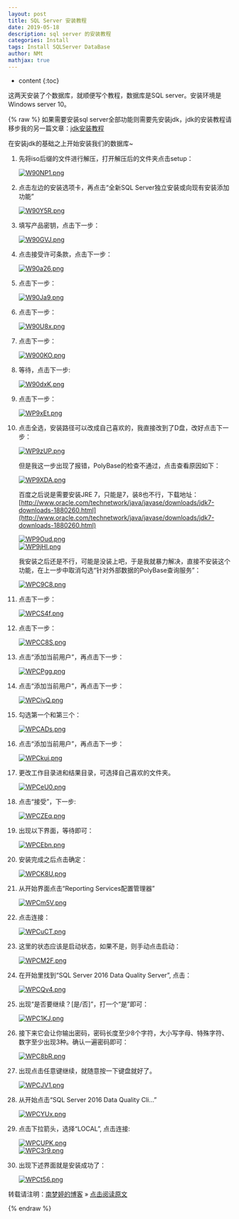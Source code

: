 ```yaml
---
layout: post
title: SQL Server 安装教程  
date: 2019-05-18
description: sql server 的安装教程
categories: Install 
tags: Install SQLServer DataBase
author: NMt
mathjax: true
---
```


* content
{:toc}

这两天安装了个数据库，就顺便写个教程，数据库是SQL server。安装环境是Windows server 10。    





{% raw %}
如果需要安装sql server全部功能则需要先安装jdk，jdk的安装教程请移步我的另一篇文章：[jdk安装教程](https://norah2.github.io/2019/05/jdk_install)  

在安装jdk的基础之上开始安装我们的数据库~  

1. 先将iso后缀的文件进行解压，打开解压后的文件夹点击setup：  
    
	[//]: # (![][pt_01])  
	[![W90NP1.png](https://z3.ax1x.com/2021/07/11/W90NP1.png)](https://imgtu.com/i/W90NP1)
	
2. 点击左边的安装选项卡，再点击“全新SQL Server独立安装或向现有安装添加功能”   
    
	[//]: # (![][pt_02])  
	[![W90Y5R.png](https://z3.ax1x.com/2021/07/11/W90Y5R.png)](https://imgtu.com/i/W90Y5R)
	
3. 填写产品密钥，点击下一步：  
    
	[//]: # (![][pt_03])  
	[![W90GVJ.png](https://z3.ax1x.com/2021/07/11/W90GVJ.png)](https://imgtu.com/i/W90GVJ)
	
4. 点击接受许可条款，点击下一步：
    
	[//]: # (![][pt_04])  
	[![W90a26.png](https://z3.ax1x.com/2021/07/11/W90a26.png)](https://imgtu.com/i/W90a26)
	
5. 点击下一步：
    
	[//]: # (![][pt_05])  
	[![W90Ja9.png](https://z3.ax1x.com/2021/07/11/W90Ja9.png)](https://imgtu.com/i/W90Ja9)  
	
6. 点击下一步：
    
	[//]: # (![][pt_06])  
	[![W90U8x.png](https://z3.ax1x.com/2021/07/11/W90U8x.png)](https://imgtu.com/i/W90U8x)
	
7. 点击下一步：  
    
	[//]: # (![][pt_07])  
	[![W900KO.png](https://z3.ax1x.com/2021/07/11/W900KO.png)](https://imgtu.com/i/W900KO)
	
8. 等待，点击下一步:  
    
	[//]: # (![][pt_08])  
	[![W90dxK.png](https://z3.ax1x.com/2021/07/11/W90dxK.png)](https://imgtu.com/i/W90dxK)
	
9. 点击下一步：  
    
	[//]: # (![][pt_09])  
	[![WP9xEt.png](https://z3.ax1x.com/2021/07/12/WP9xEt.png)](https://imgtu.com/i/WP9xEt)  
	
10. 点击全选，安装路径可以改成自己喜欢的，我直接改到了D盘，改好点击下一步：  
    
	[//]: # (![][pt_10])  
    [![WP9zUP.png](https://z3.ax1x.com/2021/07/12/WP9zUP.png)](https://imgtu.com/i/WP9zUP)  
	   
    但是我这一步出现了报错，PolyBase的检查不通过，点击查看原因如下： 
	
	[//]: # (![][pt_11])  
	[![WP9XDA.png](https://z3.ax1x.com/2021/07/12/WP9XDA.png)](https://imgtu.com/i/WP9XDA)  
	
    百度之后说是需要安装JRE 7，只能是7，装8也不行，下载地址：[http://www.oracle.com/technetwork/java/javase/downloads/jdk7-downloads-1880260.html](http://www.oracle.com/technetwork/java/javase/downloads/jdk7-downloads-1880260.html)  
	
	[//]: # (![][pt_12])  
	[//]: # (![][pt_13])  
	[![WP9Oud.png](https://z3.ax1x.com/2021/07/12/WP9Oud.png)](https://imgtu.com/i/WP9Oud)  
	[![WP9jHI.png](https://z3.ax1x.com/2021/07/12/WP9jHI.png)](https://imgtu.com/i/WP9jHI)  
	
	我安装之后还是不行，可能是没装上吧，于是我就暴力解决，直接不安装这个功能，在上一步中取消勾选“针对外部数据的PolyBase查询服务”：  
	
	[//]: # (![][pt_14])  
	[![WPC9C8.png](https://z3.ax1x.com/2021/07/12/WPC9C8.png)](https://imgtu.com/i/WPC9C8)  
	
11. 点击下一步：  
    
	[//]: # (![][pt_15])  
	[![WPCS4f.png](https://z3.ax1x.com/2021/07/12/WPCS4f.png)](https://imgtu.com/i/WPCS4f)
	
12. 点击下一步：
    
	[//]: # (![][pt_16])  
	[![WPCC8S.png](https://z3.ax1x.com/2021/07/12/WPCC8S.png)](https://imgtu.com/i/WPCC8S)
	
13. 点击“添加当前用户”，再点击下一步：  
    
	[//]: # (![][pt_17])   
	[![WPCPgg.png](https://z3.ax1x.com/2021/07/12/WPCPgg.png)](https://imgtu.com/i/WPCPgg)
	
14. 点击“添加当前用户”，再点击下一步：  
    
	[//]: # (![][pt_18])  
	[![WPCivQ.png](https://z3.ax1x.com/2021/07/12/WPCivQ.png)](https://imgtu.com/i/WPCivQ)
	
15. 勾选第一个和第三个：  
    
	[//]: # (![][pt_19])  
	[![WPCADs.png](https://z3.ax1x.com/2021/07/12/WPCADs.png)](https://imgtu.com/i/WPCADs)
	
16. 点击“添加当前用户”，再点击下一步：  
    
	[//]: # (![][pt_20])  
	[![WPCkuj.png](https://z3.ax1x.com/2021/07/12/WPCkuj.png)](https://imgtu.com/i/WPCkuj)
	
17. 更改工作目录进和结果目录，可选择自己喜欢的文件夹。  
    
	[//]: # (![][pt_21])  
	[![WPCeU0.png](https://z3.ax1x.com/2021/07/12/WPCeU0.png)](https://imgtu.com/i/WPCeU0)
	
18. 点击“接受”，下一步:  
    
	[//]: # (![][pt_22])  
	[![WPCZEq.png](https://z3.ax1x.com/2021/07/12/WPCZEq.png)](https://imgtu.com/i/WPCZEq)
	
19. 出现以下界面，等待即可：  
    
	[//]: # (![][pt_23])  
	[![WPCEbn.png](https://z3.ax1x.com/2021/07/12/WPCEbn.png)](https://imgtu.com/i/WPCEbn)
	
20. 安装完成之后点击确定：  
    
	[//]: # (![][pt_24])  
	[![WPCK8U.png](https://z3.ax1x.com/2021/07/12/WPCK8U.png)](https://imgtu.com/i/WPCK8U)
	
21. 从开始界面点击“Reporting Services配置管理器”  
    
	[//]: # (![][pt_25])  
	[![WPCm5V.png](https://z3.ax1x.com/2021/07/12/WPCm5V.png)](https://imgtu.com/i/WPCm5V)
	
22. 点击连接：  
    
	[//]: # (![][pt_26])  
	[![WPCuCT.png](https://z3.ax1x.com/2021/07/12/WPCuCT.png)](https://imgtu.com/i/WPCuCT)
	
23. 这里的状态应该是启动状态，如果不是，则手动点击启动：  
    
	[//]: # (![][pt_27])  
	[![WPCM2F.png](https://z3.ax1x.com/2021/07/12/WPCM2F.png)](https://imgtu.com/i/WPCM2F)
	
24. 在开始里找到“SQL Server 2016 Data Quality Server”, 点击：  
    
	[//]: # (![][pt_28])  
	[![WPCQv4.png](https://z3.ax1x.com/2021/07/12/WPCQv4.png)](https://imgtu.com/i/WPCQv4)
	
25. 出现“是否要继续？[是/否]”，打一个“是”即可：  
    
	[//]: # (![][pt_29])  
	[![WPC1KJ.png](https://z3.ax1x.com/2021/07/12/WPC1KJ.png)](https://imgtu.com/i/WPC1KJ)
	
26. 接下来它会让你输出密码，密码长度至少8个字符，大小写字母、特殊字符、数字至少出现3种。确认一遍密码即可：  
    
	[//]: # (![][pt_30])  
	[![WPC8bR.png](https://z3.ax1x.com/2021/07/12/WPC8bR.png)](https://imgtu.com/i/WPC8bR)
	
26. 出现点击任意键继续，就随意按一下键盘就好了。  
    
	[//]: # (![][pt_31])  
	[![WPCJV1.png](https://z3.ax1x.com/2021/07/12/WPCJV1.png)](https://imgtu.com/i/WPCJV1)
	
27. 从开始点击“SQL Server 2016 Data Quality Cli...”  
    
	[//]: # (![][pt_33])  
	[![WPCYUx.png](https://z3.ax1x.com/2021/07/12/WPCYUx.png)](https://imgtu.com/i/WPCYUx)
	
28. 点击下拉箭头，选择“LOCAL”, 点击连接:  
    
	[//]: # (![][pt_35])  
    [//]: # (![][pt_32])  
	[![WPCUPK.png](https://z3.ax1x.com/2021/07/12/WPCUPK.png)](https://imgtu.com/i/WPCUPK)  
	[![WPC3r9.png](https://z3.ax1x.com/2021/07/12/WPC3r9.png)](https://imgtu.com/i/WPC3r9)  
	
29. 出现下述界面就是安装成功了：  
    
	[//]: # (![][pt_34])   
	[![WPCt56.png](https://z3.ax1x.com/2021/07/12/WPCt56.png)](https://imgtu.com/i/WPCt56)  



转载请注明：[南梦婷的博客](https://norah2.github.io) » [点击阅读原文](https://norah2.github.io/2019/05/SQL_Server_install/)   

<!--以下是本文用到的链接  

[pt_01]: /images/posts/SQL_Server_install/01.png
[pt_02]: /images/posts/SQL_Server_install/02.png
[pt_03]: /images/posts/SQL_Server_install/03.png
[pt_04]: /images/posts/SQL_Server_install/04.png
[pt_05]: /images/posts/SQL_Server_install/05.png
[pt_06]: /images/posts/SQL_Server_install/06.png
[pt_07]: /images/posts/SQL_Server_install/07.png
[pt_08]: /images/posts/SQL_Server_install/08.png
[pt_09]: /images/posts/SQL_Server_install/09.png
[pt_10]: /images/posts/SQL_Server_install/10.png
[pt_11]: /images/posts/SQL_Server_install/11.png
[pt_12]: /images/posts/SQL_Server_install/12.png
[pt_13]: /images/posts/SQL_Server_install/13.png
[pt_14]: /images/posts/SQL_Server_install/14.png
[pt_15]: /images/posts/SQL_Server_install/15.png
[pt_16]: /images/posts/SQL_Server_install/16.png
[pt_17]: /images/posts/SQL_Server_install/17.png
[pt_18]: /images/posts/SQL_Server_install/18.png
[pt_19]: /images/posts/SQL_Server_install/19.png
[pt_20]: /images/posts/SQL_Server_install/20.png
[pt_21]: /images/posts/SQL_Server_install/21.png
[pt_22]: /images/posts/SQL_Server_install/22.png
[pt_23]: /images/posts/SQL_Server_install/23.png
[pt_24]: /images/posts/SQL_Server_install/24.png
[pt_25]: /images/posts/SQL_Server_install/25.png
[pt_26]: /images/posts/SQL_Server_install/26.png
[pt_27]: /images/posts/SQL_Server_install/27.png
[pt_28]: /images/posts/SQL_Server_install/28.png
[pt_29]: /images/posts/SQL_Server_install/29.png
[pt_30]: /images/posts/SQL_Server_install/30.png
[pt_31]: /images/posts/SQL_Server_install/31.png
[pt_32]: /images/posts/SQL_Server_install/32.png
[pt_33]: /images/posts/SQL_Server_install/33.png
[pt_34]: /images/posts/SQL_Server_install/34.png
[pt_35]: /images/posts/SQL_Server_install/35.png
[![W90NP1.png](https://z3.ax1x.com/2021/07/11/W90NP1.png)](https://imgtu.com/i/W90NP1)
[![W90Y5R.png](https://z3.ax1x.com/2021/07/11/W90Y5R.png)](https://imgtu.com/i/W90Y5R)
[![W90GVJ.png](https://z3.ax1x.com/2021/07/11/W90GVJ.png)](https://imgtu.com/i/W90GVJ)
[![W90a26.png](https://z3.ax1x.com/2021/07/11/W90a26.png)](https://imgtu.com/i/W90a26)
[![W90Ja9.png](https://z3.ax1x.com/2021/07/11/W90Ja9.png)](https://imgtu.com/i/W90Ja9)
[![W90U8x.png](https://z3.ax1x.com/2021/07/11/W90U8x.png)](https://imgtu.com/i/W90U8x)
[![W900KO.png](https://z3.ax1x.com/2021/07/11/W900KO.png)](https://imgtu.com/i/W900KO)
[![W90dxK.png](https://z3.ax1x.com/2021/07/11/W90dxK.png)](https://imgtu.com/i/W90dxK)
[![WP9xEt.png](https://z3.ax1x.com/2021/07/12/WP9xEt.png)](https://imgtu.com/i/WP9xEt)
[![WP9zUP.png](https://z3.ax1x.com/2021/07/12/WP9zUP.png)](https://imgtu.com/i/WP9zUP)
[![WP9XDA.png](https://z3.ax1x.com/2021/07/12/WP9XDA.png)](https://imgtu.com/i/WP9XDA)
[![WP9Oud.png](https://z3.ax1x.com/2021/07/12/WP9Oud.png)](https://imgtu.com/i/WP9Oud)
[![WP9jHI.png](https://z3.ax1x.com/2021/07/12/WP9jHI.png)](https://imgtu.com/i/WP9jHI)
[![WPC9C8.png](https://z3.ax1x.com/2021/07/12/WPC9C8.png)](https://imgtu.com/i/WPC9C8)
[![WPCS4f.png](https://z3.ax1x.com/2021/07/12/WPCS4f.png)](https://imgtu.com/i/WPCS4f)
[![WPCC8S.png](https://z3.ax1x.com/2021/07/12/WPCC8S.png)](https://imgtu.com/i/WPCC8S)
[![WPCPgg.png](https://z3.ax1x.com/2021/07/12/WPCPgg.png)](https://imgtu.com/i/WPCPgg)
[![WPCivQ.png](https://z3.ax1x.com/2021/07/12/WPCivQ.png)](https://imgtu.com/i/WPCivQ)
[![WPCADs.png](https://z3.ax1x.com/2021/07/12/WPCADs.png)](https://imgtu.com/i/WPCADs)
[![WPCkuj.png](https://z3.ax1x.com/2021/07/12/WPCkuj.png)](https://imgtu.com/i/WPCkuj)
[![WPCeU0.png](https://z3.ax1x.com/2021/07/12/WPCeU0.png)](https://imgtu.com/i/WPCeU0)
[![WPCZEq.png](https://z3.ax1x.com/2021/07/12/WPCZEq.png)](https://imgtu.com/i/WPCZEq)
[![WPCEbn.png](https://z3.ax1x.com/2021/07/12/WPCEbn.png)](https://imgtu.com/i/WPCEbn)
[![WPCK8U.png](https://z3.ax1x.com/2021/07/12/WPCK8U.png)](https://imgtu.com/i/WPCK8U)
[![WPCm5V.png](https://z3.ax1x.com/2021/07/12/WPCm5V.png)](https://imgtu.com/i/WPCm5V)
[![WPCuCT.png](https://z3.ax1x.com/2021/07/12/WPCuCT.png)](https://imgtu.com/i/WPCuCT)
[![WPCM2F.png](https://z3.ax1x.com/2021/07/12/WPCM2F.png)](https://imgtu.com/i/WPCM2F)
[![WPCQv4.png](https://z3.ax1x.com/2021/07/12/WPCQv4.png)](https://imgtu.com/i/WPCQv4)
[![WPC1KJ.png](https://z3.ax1x.com/2021/07/12/WPC1KJ.png)](https://imgtu.com/i/WPC1KJ)
[![WPC8bR.png](https://z3.ax1x.com/2021/07/12/WPC8bR.png)](https://imgtu.com/i/WPC8bR)
[![WPCJV1.png](https://z3.ax1x.com/2021/07/12/WPCJV1.png)](https://imgtu.com/i/WPCJV1)
[![WPC3r9.png](https://z3.ax1x.com/2021/07/12/WPC3r9.png)](https://imgtu.com/i/WPC3r9)
[![WPCYUx.png](https://z3.ax1x.com/2021/07/12/WPCYUx.png)](https://imgtu.com/i/WPCYUx)
[![WPCt56.png](https://z3.ax1x.com/2021/07/12/WPCt56.png)](https://imgtu.com/i/WPCt56)
[![WPCUPK.png](https://z3.ax1x.com/2021/07/12/WPCUPK.png)](https://imgtu.com/i/WPCUPK)
-->

{% endraw %}

